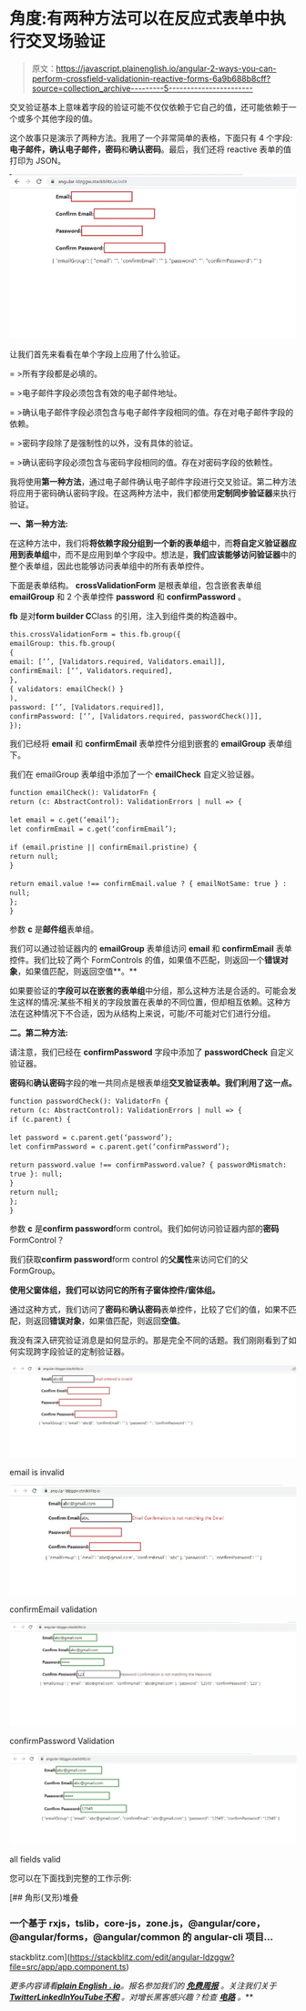 # 角度:有两种方法可以在反应式表单中执行交叉场验证

> 原文：<https://javascript.plainenglish.io/angular-2-ways-you-can-perform-crossfield-validationin-reactive-forms-6a9b688b8cff?source=collection_archive---------5----------------------->

交叉验证基本上意味着字段的验证可能不仅仅依赖于它自己的值，还可能依赖于一个或多个其他字段的值。

这个故事只是演示了两种方法。我用了一个非常简单的表格，下面只有 4 个字段:**电子邮件，确认电子邮件，密码**和**确认密码**。最后，我们还将 reactive 表单的值打印为 JSON。

![](img/8c246575c72ba8184af3ac0cbac2c662.png)

让我们首先来看看在单个字段上应用了什么验证。

= >所有字段都是必填的。

= >电子邮件字段必须包含有效的电子邮件地址。

= >确认电子邮件字段必须包含与电子邮件字段相同的值。存在对电子邮件字段的依赖。

= >密码字段除了是强制性的以外，没有具体的验证。

= >确认密码字段必须包含与密码字段相同的值。存在对密码字段的依赖性。

我将使用**第一种方法**，通过电子邮件确认电子邮件字段进行交叉验证。第二种方法将应用于密码确认密码字段。在这两种方法中，我们都使用**定制同步验证器**来执行验证。

**一、第一种方法:**

在这种方法中，我们将**将依赖字段分组到一个新的表单组**中，而**将自定义验证器应用到表单组**中，而不是应用到单个字段中。想法是，**我们应该能够访问验证器**中的整个表单组，因此也能够访问表单组中的所有表单控件。

下面是表单结构。 **crossValidationForm** 是根表单组，包含嵌套表单组 **emailGroup** 和 2 个表单控件 **password** 和 **confirmPassword** 。

**fb** 是对**form builder C**Class 的引用，注入到组件类的构造器中。

```
this.crossValidationForm = this.fb.group({
emailGroup: this.fb.group(
{
email: [‘’, [Validators.required, Validators.email]],
confirmEmail: [‘’, Validators.required],
},
{ validators: emailCheck() }
),
password: [‘’, [Validators.required]],
confirmPassword: [‘’, [Validators.required, passwordCheck()]],
});
```

我们已经将 **email** 和 **confirmEmail** 表单控件分组到嵌套的 **emailGroup** 表单组下。

我们在 emailGroup 表单组中添加了一个 **emailCheck** 自定义验证器。

```
function emailCheck(): ValidatorFn {
return (c: AbstractControl): ValidationErrors | null => {

let email = c.get(‘email’);
let confirmEmail = c.get(‘confirmEmail’);

if (email.pristine || confirmEmail.pristine) {
return null;
}

return email.value !== confirmEmail.value ? { emailNotSame: true } : null;
};
}
```

参数 **c** 是**邮件组**表单组。

我们可以通过验证器内的 **emailGroup** 表单组访问 **email** 和 **confirmEmail** 表单控件。我们比较了两个 FormControls 的值，如果值不匹配，则返回一个**错误对象**，如果值匹配，则返回空值**。**

如果要验证的**字段可以在嵌套的表单组**中分组，那么这种方法是合适的。可能会发生这样的情况:某些不相关的字段放置在表单的不同位置，但却相互依赖。这种方法在这种情况下不合适，因为从结构上来说，可能/不可能对它们进行分组。

**二。第二种方法:**

请注意，我们已经在 **confirmPassword** 字段中添加了 **passwordCheck** 自定义验证器。

**密码**和**确认密码**字段的唯一共同点是根表单组**交叉验证表单。我们利用了这一点。**

```
function passwordCheck(): ValidatorFn {
return (c: AbstractControl): ValidationErrors | null => {
if (c.parent) {

let password = c.parent.get(‘password’);
let confirmPassword = c.parent.get(‘confirmPassword’);

return password.value !== confirmPassword.value? { passwordMismatch: true }: null;
}
return null;
};
}
```

参数 **c** 是**confirm password**form control。我们如何访问验证器内部的**密码** FormControl？

我们获取**confirm password**form control 的**父属性**来访问它们的父 FormGroup。

**使用父窗体组，我们可以访问它的所有子窗体控件/窗体组。**

通过这种方式，我们访问了**密码**和**确认密码**表单控件，比较了它们的值，如果不匹配，则返回**错误对象**，如果值匹配，则返回**空值**。

我没有深入研究验证消息是如何显示的。那是完全不同的话题。我们刚刚看到了如何实现跨字段验证的定制验证器。

![](img/433f62026d03586411216b5525f2a451.png)

email is invalid

![](img/987db280f8073f426b5b8c2ba3de94be.png)

confirmEmail validation

![](img/dcead1d5e99c5a816e5c85b9f8bbd504.png)

confirmPassword Validation

![](img/3505f9e14b44901cbef3927b3b0bc488.png)

all fields valid

您可以在下面找到完整的工作示例:

[](https://stackblitz.com/edit/angular-ldzggw?file=src/app/app.component.ts) [## 角形(叉形)堆叠

### 一个基于 rxjs，tslib，core-js，zone.js，@angular/core，@angular/forms，@angular/common 的 angular-cli 项目…

stackblitz.com](https://stackblitz.com/edit/angular-ldzggw?file=src/app/app.component.ts) 

*更多内容请看*[***plain English . io***](https://plainenglish.io/)*。报名参加我们的* [***免费周报***](http://newsletter.plainenglish.io/) *。关注我们关于*[***Twitter***](https://twitter.com/inPlainEngHQ)[***LinkedIn***](https://www.linkedin.com/company/inplainenglish/)*[***YouTube***](https://www.youtube.com/channel/UCtipWUghju290NWcn8jhyAw)*[***不和***](https://discord.gg/GtDtUAvyhW) *。对增长黑客感兴趣？检查* [***电路***](https://circuit.ooo/) *。***